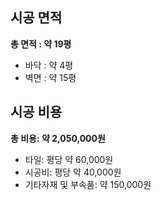 ## 시공 면적
**총 면적 : 약 19평**
- 바닥 : 약 4평
- 벽면 : 약 15평

## 시공 비용
**총 비용: 약 2,050,000원**
- 타일: 평당 약 60,000원
- 시공비: 평당 약 40,000원
- 기타자재 및 부속품: 약 150,000원